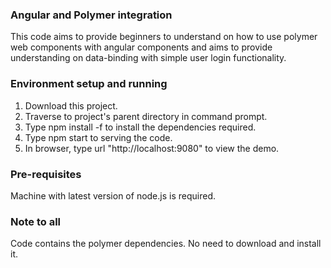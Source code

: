 ### Angular and Polymer integration ###

This code aims to provide beginners to understand on how to use polymer web components with angular components and aims to provide understanding on data-binding with simple user login functionality.

### Environment setup and running ###

1. Download this project. 
2. Traverse to project's parent directory in command prompt.
3. Type npm install -f to install the dependencies required.
4. Type npm start to serving the code.
5. In browser, type url "http://localhost:9080" to view the demo.

### Pre-requisites ###
Machine with latest version of node.js is required.

### Note to all ###
Code contains the polymer dependencies. No need to download and install it.
